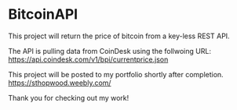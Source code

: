 # BitcoinAPI
This project will return the price of bitcoin from a key-less REST API.

The API is pulling data from CoinDesk using the follwoing URL:
https://api.coindesk.com/v1/bpi/currentprice.json

This project will be posted to my portfolio shortly after completion.
https://sthopwood.weebly.com/

Thank you for checking out my work!
